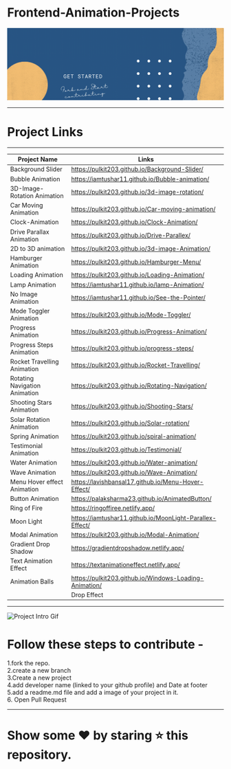 # Frontend-Animation-Projects

![Project Intro Gif](https://raw.githubusercontent.com/Pulkit203/project-intro-gif/main/Blue%20and%20Yellow%20Modern%20Artisan%20Parties%20and%20Celebrations%20X-Frame%20Banner.gif)

---

# Project Links

---

| Project Name                  | Links                                                    |
| ----------------------------- | -------------------------------------------------------- |
| Background Slider             | https://pulkit203.github.io/Background-Slider/           |
| Bubble Animation              | https://iamtushar11.github.io/Bubble-animation/          |
| 3D-Image-Rotation Animation   | https://pulkit203.github.io/3d-image-rotation/           |
| Car Moving Animation          | https://pulkit203.github.io/Car-moving-animation/        |
| Clock-Animation               | https://pulkit203.github.io/Clock-Animation/             |
| Drive Parallax Animation      | https://pulkit203.github.io/Drive-Parallex/              |
| 2D to 3D animation            | https://pulkit203.github.io/3d-image-Animation/          |
| Hamburger Animation           | https://pulkit203.github.io/Hamburger-Menu/              |
| Loading Animation             | https://pulkit203.github.io/Loading-Animation/           |
| Lamp Animation                | https://iamtushar11.github.io/lamp-Animation/            |
| No Image Animation            | https://iamtushar11.github.io/See-the-Pointer/           |
| Mode Toggler Animation        | https://pulkit203.github.io/Mode-Toggler/                |
| Progress Animation            | https://pulkit203.github.io/Progress-Animation/          |
| Progress Steps Animation      | https://pulkit203.github.io/progress-steps/              |
| Rocket Travelling Animation   | https://pulkit203.github.io/Rocket-Travelling/           |
| Rotating Navigation Animation | https://pulkit203.github.io/Rotating-Navigation/         |
| Shooting Stars Animation      | https://pulkit203.github.io/Shooting-Stars/              |
| Solar Rotation Animation      | https://pulkit203.github.io/Solar-rotation/              |
| Spring Animation              | https://pulkit203.github.io/spiral-animation/            |
| Testimonial Animation         | https://pulkit203.github.io/Testimonial/                 |
| Water Animation               | https://pulkit203.github.io/Water-animation/             |
| Wave Animation                | https://pulkit203.github.io/Wave-Animation/              |
| Menu Hover effect Animation   | https://lavishbansal17.github.io/Menu-Hover-Effect/      |
| Button Animation              | https://palaksharma23.github.io/AnimatedButton/          |
| Ring of Fire                  | https://ringoffiree.netlify.app/                         |
| Moon Light                    | https://iamtushar11.github.io/MoonLight-Parallex-Effect/ |
| Modal Animation               | https://pulkit203.github.io/Modal-Animation/             |
| Gradient Drop Shadow          | https://gradientdropshadow.netlify.app/                  |
| Text Animation Effect         | https://textanimationeffect.netlify.app/                 |
| Animation Balls               | https://pulkit203.github.io/Windows-Loading-Animation/   |
||Drop Effect|||https://palaksharma23.github.io/Drop-Effect/
---

![Project Intro Gif](./Gif.gif)

# Follow these steps to contribute -

1.fork the repo.
<br/>
2.create a new branch
<br/>
3.Create a new project
<br/>
4.add developer name (linked to your github profile) and Date at footer
<br/>
5.add a readme.md file and add a image of your project in it.
<br/> 6. Open Pull Request
<br/>

---

# Show some ❤️ by staring ⭐️ this repository.
